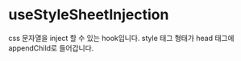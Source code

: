 # useStyleSheetInjection

css 문자열을 inject 할 수 있는 hook입니다.
style 태그 형태가 head 태그에 appendChild로 들어갑니다.
